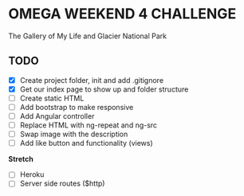 # OMEGA WEEKEND 4 CHALLENGE
The Gallery of My Life and Glacier National Park

## TODO
- [x] Create project folder, init and add .gitignore
- [x] Get our index page to show up and folder structure
- [ ] Create static HTML
- [ ] Add bootstrap to make responsive
- [ ] Add Angular controller
- [ ] Replace HTML with ng-repeat and ng-src
- [ ] Swap image with the description
- [ ] Add like button and functionality (views)

**Stretch**
- [ ] Heroku
- [ ] Server side routes ($http)
